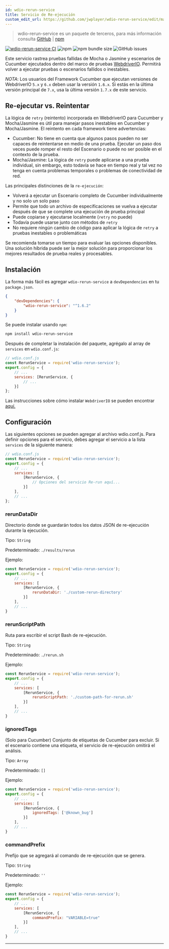 ```yaml
---
id: wdio-rerun-service
title: Servicio de Re-ejecución
custom_edit_url: https://github.com/jwplayer/wdio-rerun-service/edit/master/README.md
---
```



> wdio-rerun-service es un paquete de terceros, para más información consulta [GitHub](https://github.com/jwplayer/wdio-rerun-service) | [npm](https://www.npmjs.com/package/wdio-rerun-service)

[![wdio-rerun-service CI](https://github.com/webdriverio-community/wdio-rerun-service/actions/workflows/node.js.yml/badge.svg)](https://github.com/webdriverio-community/wdio-rerun-service/actions/workflows/node.js.yml)
![npm](https://img.shields.io/npm/dm/wdio-rerun-service)
![npm bundle size](https://img.shields.io/bundlephobia/min/wdio-rerun-service)
![GitHub issues](https://img.shields.io/github/issues/webdriverio-community/wdio-rerun-service)

Este servicio rastrea pruebas fallidas de Mocha o Jasmine y escenarios de Cucumber ejecutados dentro del marco de pruebas [WebdriverIO](https://webdriver.io). Permitirá volver a ejecutar pruebas o escenarios fallidos o inestables.

_NOTA_: Los usuarios del Framework Cucumber que ejecutan versiones de WebdriverIO `5.x` y `6.x` deben usar la versión `1.6.x`. Si estás en la última versión principal de `7.x`, usa la última versión `1.7.x` de este servicio.

## Re-ejecutar vs. Reintentar

La lógica de `retry` (reintento) incorporada en WebdriverIO para Cucumber y Mocha/Jasmine es útil para manejar pasos inestables en Cucumber y Mocha/Jasmine. El reintento en cada framework tiene advertencias:
* Cucumber: No tiene en cuenta que algunos pasos pueden no ser capaces de reintentarse en medio de una prueba. Ejecutar un paso dos veces puede romper el resto del Escenario o puede no ser posible en el contexto de la prueba.
* Mocha/Jasmine: La lógica de `retry` puede aplicarse a una prueba individual, sin embargo, esto todavía se hace en tiempo real y tal vez no tenga en cuenta problemas temporales o problemas de conectividad de red.

Las principales distinciones de la `re-ejecución`:
* Volverá a ejecutar un Escenario completo de Cucumber individualmente y no solo un solo paso
* Permite que todo un archivo de especificaciones se vuelva a ejecutar después de que se complete una ejecución de prueba principal
* Puede copiarse y ejecutarse localmente (`retry` no puede)
* Todavía puede usarse junto con métodos de `retry`
* No requiere ningún cambio de código para aplicar la lógica de `retry` a pruebas inestables o problemáticas

Se recomienda tomarse un tiempo para evaluar las opciones disponibles. Una solución híbrida puede ser la mejor solución para proporcionar los mejores resultados de prueba reales y procesables.

## Instalación

La forma más fácil es agregar `wdio-rerun-service` a `devDependencies` en tu `package.json`.

```json
{
    "devDependencies": {
        "wdio-rerun-service": "^1.6.2"
    }
}
```

Se puede instalar usando `npm`:

```bash
npm install wdio-rerun-service
```

Después de completar la instalación del paquete, agrégalo al array de `services` en `wdio.conf.js`:

```js
// wdio.conf.js
const RerunService = require('wdio-rerun-service');
export.config = {
    // ...
    services: [RerunService, {
        // ...
    }]
};
```

Las instrucciones sobre cómo instalar `WebdriverIO` se pueden encontrar [aquí.](https://webdriver.io/docs/gettingstarted.html)

## Configuración

Las siguientes opciones se pueden agregar al archivo wdio.conf.js. Para definir opciones para el servicio, debes agregar el servicio a la lista `services` de la siguiente manera:

```js
// wdio.conf.js
const RerunService = require('wdio-rerun-service');
export.config = {
    // ...
    services: [
        [RerunService, {
            // Opciones del servicio Re-run aquí...
        }]
    ],
    // ...
};
```

### rerunDataDir
Directorio donde se guardarán todos los datos JSON de re-ejecución durante la ejecución.

Tipo: `String`

Predeterminado: `./results/rerun`

Ejemplo:
```js
const RerunService = require('wdio-rerun-service');
export.config = {
    // ...
    services: [
        [RerunService, {
            rerunDataDir: './custom-rerun-directory'
        }]
    ],
    // ...
}
```

### rerunScriptPath
Ruta para escribir el script Bash de re-ejecución.

Tipo: `String`

Predeterminado: `./rerun.sh`

Ejemplo:
```js
const RerunService = require('wdio-rerun-service');
export.config = {
    // ...
    services: [
        [RerunService, {
            rerunScriptPath: './custom-path-for-rerun.sh'
        }]
    ],
    // ...
}
```

### ignoredTags
(Solo para Cucumber) Conjunto de etiquetas de Cucumber para excluir. Si el escenario contiene una etiqueta, el servicio de re-ejecución omitirá el análisis.

Tipo: `Array`

Predeterminado: `[]`

Ejemplo:
```js
const RerunService = require('wdio-rerun-service');
export.config = {
    // ...
    services: [
        [RerunService, {
            ignoredTags: ['@known_bug']
        }]
    ],
    // ...
}
```

### commandPrefix
Prefijo que se agregará al comando de re-ejecución que se genera.

Tipo: `String`

Predeterminado: `''`

Ejemplo:
```js
const RerunService = require('wdio-rerun-service');
export.config = {
    // ...
    services: [
        [RerunService, {
            commandPrefix: "VARIABLE=true"
        }]
    ],
    // ...
}
```
----
